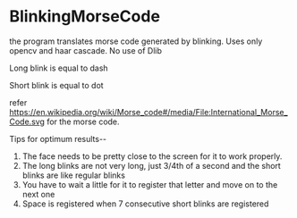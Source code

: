 # BlinkingMorseCode
the program translates morse code generated by blinking. Uses only opencv and haar cascade. No use of Dlib

Long blink is equal to dash

Short blink is equal to dot

refer https://en.wikipedia.org/wiki/Morse_code#/media/File:International_Morse_Code.svg for the morse code.

Tips for optimum results--
1. The face needs to be pretty close to the screen for it to work properly.
2. The long blinks are not very long, just 3/4th of a second and the short blinks are like regular blinks
3. You have to wait a little for it to register that letter and move on to the next one
4. Space is registered when 7 consecutive short blinks are registered
